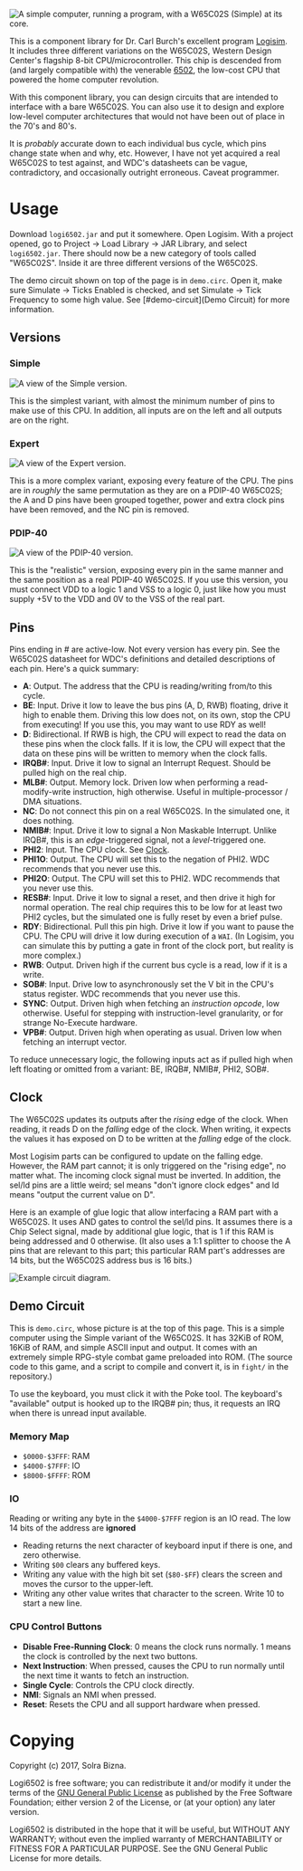 ![A simple computer, running a program, with a W65C02S (Simple) at its core.](images/fight.png)

This is a component library for Dr. Carl Burch's excellent program [Logisim](http://www.cburch.com/logisim/). It includes three different variations on the W65C02S, Western Design Center's flagship 8-bit CPU/microcontroller. This chip is descended from (and largely compatible with) the venerable [6502](https://en.wikipedia.org/wiki/MOS_Technology_6502), the low-cost CPU that powered the home computer revolution.

With this component library, you can design circuits that are intended to interface with a bare W65C02S. You can also use it to design and explore low-level computer architectures that would not have been out of place in the 70's and 80's.

It is *probably* accurate down to each individual bus cycle, which pins change state when and why, etc. However, I have not yet acquired a real W65C02S to test against, and WDC's datasheets can be vague, contradictory, and occasionally outright erroneous. Caveat programmer.

# Usage

Download `logi6502.jar` and put it somewhere. Open Logisim. With a project opened, go to Project → Load Library → JAR Library, and select `logi6502.jar`. There should now be a new category of tools called "W65C02S". Inside it are three different versions of the W65C02S.

The demo circuit shown on top of the page is in `demo.circ`. Open it, make sure Simulate → Ticks Enabled is checked, and set Simulate → Tick Frequency to some high value. See [#demo-circuit](Demo Circuit) for more information.

## Versions

### Simple

![A view of the Simple version.](images/simple.png)

This is the simplest variant, with almost the minimum number of pins to make use of this CPU. In addition, all inputs are on the left and all outputs are on the right.

### Expert

![A view of the Expert version.](images/expert.png)

This is a more complex variant, exposing every feature of the CPU. The pins are in *roughly* the same permutation as they are on a PDIP-40 W65C02S; the A and D pins have been grouped together, power and extra clock pins have been removed, and the NC pin is removed.

### PDIP-40

![A view of the PDIP-40 version.](images/pdip40.png)

This is the "realistic" version, exposing every pin in the same manner and the same position as a real PDIP-40 W65C02S. If you use this version, you must connect VDD to a logic 1 and VSS to a logic 0, just like how you must supply +5V to the VDD and 0V to the VSS of the real part.

## Pins

Pins ending in # are active-low. Not every version has every pin. See the W65C02S datasheet for WDC's definitions and detailed descriptions of each pin. Here's a quick summary:

- **A**: Output. The address that the CPU is reading/writing from/to this cycle.
- **BE**: Input. Drive it low to leave the bus pins (A, D, RWB) floating, drive it high to enable them. Driving this low does not, on its own, stop the CPU from executing! If you use this, you may want to use RDY as well!
- **D**: Bidirectional. If RWB is high, the CPU will expect to read the data on these pins when the clock falls. If it is low, the CPU will expect that the data on these pins will be written to memory when the clock falls.
- **IRQB#**: Input. Drive it low to signal an Interrupt Request. Should be pulled high on the real chip.
- **MLB#**: Output. Memory lock. Driven low when performing a read-modify-write instruction, high otherwise. Useful in multiple-processor / DMA situations.
- **NC**: Do not connect this pin on a real W65C02S. In the simulated one, it does nothing.
- **NMIB#**: Input. Drive it low to signal a Non Maskable Interrupt. Unlike IRQB#, this is an *edge*-triggered signal, not a *level*-triggered one.
- **PHI2**: Input. The CPU clock. See [Clock](#clock).
- **PHI1O**: Output. The CPU will set this to the negation of PHI2. WDC recommends that you never use this.
- **PHI2O**: Output. The CPU will set this to PHI2. WDC recommends that you never use this.
- **RESB#**: Input. Drive it low to signal a reset, and then drive it high for normal operation. The real chip requires this to be low for at least two PHI2 cycles, but the simulated one is fully reset by even a brief pulse.
- **RDY**: Bidirectional. Pull this pin high. Drive it low if you want to pause the CPU. The CPU will drive it low during execution of a `WAI`. (In Logisim, you can simulate this by putting a gate in front of the clock port, but reality is more complex.)
- **RWB**: Output. Driven high if the current bus cycle is a read, low if it is a write.
- **SOB#**: Input. Drive low to asynchronously set the V bit in the CPU's status register. WDC recommends that you never use this.
- **SYNC**: Output. Driven high when fetching an *instruction opcode*, low otherwise. Useful for stepping with instruction-level granularity, or for strange No-Execute hardware.
- **VPB#**: Output. Driven high when operating as usual. Driven low when fetching an interrupt vector.

To reduce unnecessary logic, the following inputs act as if pulled high when left floating or omitted from a variant: BE, IRQB#, NMIB#, PHI2, SOB#.

## Clock

The W65C02S updates its outputs after the *rising* edge of the clock. When reading, it reads D on the *falling* edge of the clock. When writing, it expects the values it has exposed on D to be written at the *falling* edge of the clock.

Most Logisim parts can be configured to update on the falling edge. However, the RAM part cannot; it is only triggered on the "rising edge", no matter what. The incoming clock signal must be inverted. In addition, the sel/ld pins are a little weird; sel means "don't ignore clock edges" and ld means "output the current value on D".

Here is an example of glue logic that allow interfacing a RAM part with a W65C02S. It uses AND gates to control the sel/ld pins. It assumes there is a Chip Select signal, made by additional glue logic, that is 1 if this RAM is being addressed and 0 otherwise. (It also uses a 1:1 splitter to choose the A pins that are relevant to this part; this particular RAM part's addresses are 14 bits, but the W65C02S address bus is 16 bits.)

![Example circuit diagram.](images/andand.png)

## Demo Circuit

This is `demo.circ`, whose picture is at the top of this page. This is a simple computer using the Simple variant of the W65C02S. It has 32KiB of ROM, 16KiB of RAM, and simple ASCII input and output. It comes with an extremely simple RPG-style combat game preloaded into ROM. (The source code to this game, and a script to compile and convert it, is in `fight/` in the repository.)

To use the keyboard, you must click it with the Poke tool. The keyboard's "available" output is hooked up to the IRQB# pin; thus, it requests an IRQ when there is unread input available.

### Memory Map

- `$0000-$3FFF`: RAM
- `$4000-$7FFF`: IO
- `$8000-$FFFF`: ROM

### IO

Reading or writing any byte in the `$4000-$7FFF` region is an IO read. The low 14 bits of the address are **ignored**

- Reading returns the next character of keyboard input if there is one, and zero otherwise.
- Writing `$00` clears any buffered keys.
- Writing any value with the high bit set (`$80-$FF`) clears the screen and moves the cursor to the upper-left.
- Writing any other value writes that character to the screen. Write 10 to start a new line.

### CPU Control Buttons

- **Disable Free-Running Clock**: 0 means the clock runs normally. 1 means the clock is controlled by the next two buttons.
- **Next Instruction**: When pressed, causes the CPU to run normally until the next time it wants to fetch an instruction.
- **Single Cycle**: Controls the CPU clock directly.
- **NMI**: Signals an NMI when pressed.
- **Reset**: Resets the CPU and all support hardware when pressed.

# Copying

Copyright (c) 2017, Solra Bizna.

Logi6502 is free software; you can redistribute it and/or modify it under the terms of the [GNU General Public License](LICENSE.md) as published by the Free Software Foundation; either version 2 of the License, or (at your option) any later version.

Logi6502 is distributed in the hope that it will be useful, but WITHOUT ANY WARRANTY; without even the implied warranty of MERCHANTABILITY or FITNESS FOR A PARTICULAR PURPOSE. See the GNU General Public License for more details.
